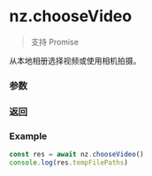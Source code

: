 # nz.chooseVideo

> <Icon type="success" /> 支持 Promise

从本地相册选择视频或使用相机拍摄。

### 参数

<Props :data="props" options />

### 返回

<Results :data="results" />

### Example

```ts
const res = await nz.chooseVideo()
console.log(res.tempFilePaths)
```

<script setup>
const props = [
    {
        name: "sourceType", 
        type: "string[]",
        default: "['album', 'camera']",
        required: false, 
        desc: "视频选择的来源", 
        version: "0.1.0",
        values: [
          { value: "album", desc: "从相册选择视频" },
          { value: "camera", desc: "使用相机拍摄视频" },
        ]
    },
    {
        name: "compressed", 
        type: "boolean",
        default: "true",
        required: false, 
        desc: "是否压缩所选择的视频文件", 
        version: "0.1.0",
    },
    {
        name: "camera", 
        type: "string",
        default: "back",
        required: false, 
        desc: "默认拉起的是前置或者后置摄像头", 
        version: "0.1.0",
        values: [
          { value: "back", desc: "默认拉起后置摄像头" },
          { value: "front", desc: "默认拉起前置摄像头" },
        ]
    },
]

const results = [
  {
    name: 'tempFilePath',
    type: 'string',
    desc: '视频的本地临时文件路径列表 (本地路径)',
    version: '0.1.0',
  },
  {
    name: 'duration',
    type: 'number',
    desc: '视频的时间长度',
    version: '0.1.0',
  },
  {
    name: 'size',
    type: 'number',
    desc: '视频的数据量大小',
    version: '0.1.0',
  },
  {
    name: 'width',
    type: 'number',
    desc: '视频的宽度',
    version: '0.1.0',
  },
  {
    name: 'height',
    type: 'number',
    desc: '视频的高度',
    version: '0.1.0',
  },
]
</script>
